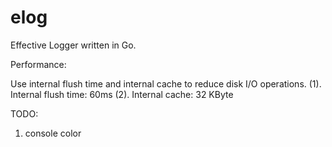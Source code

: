 # elog

Effective Logger written in Go.

Performance:

Use internal flush time and internal cache to reduce disk I/O operations.
(1). Internal flush time: 60ms
(2). Internal cache: 32 KByte

TODO:
1. console color 
